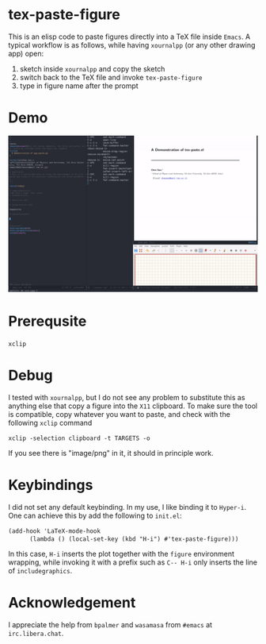 # tex-paste-figure
This is an elisp code to paste figures directly into a TeX file inside `Emacs`. A typical workflow is as follows, while having `xournalpp`  (or any other drawing app) open:

1. sketch inside `xournalpp` and copy the sketch 
3. switch back to the TeX file and invoke `tex-paste-figure`
6. type in figure name after the prompt

# Demo
![demo gif](./demo/demo.gif)

# Prerequsite
`xclip`

# Debug
I tested with `xournalpp`, but I do not see any problem to substitute this as anything else that copy a figure into the `X11` clipboard. To make sure the tool is compatible, copy whatever you want to paste, and check with the following `xclip` command

    xclip -selection clipboard -t TARGETS -o
    
If you see there is "image/png" in it, it should in principle work. 

# Keybindings 
I did not set any default keybinding. In my use, I like binding it to `Hyper-i`. One can achieve this by add the following to `init.el`:

    (add-hook 'LaTeX-mode-hook
          (lambda () (local-set-key (kbd "H-i") #'tex-paste-figure)))

In this case, `H-i` inserts the plot together with the `figure` environment wrapping, while invoking it with a prefix such as `C-- H-i` only inserts the line of `includegraphics`. 

# Acknowledgement
I appreciate the help from `bpalmer` and `wasamasa` from `#emacs` at `irc.libera.chat`.